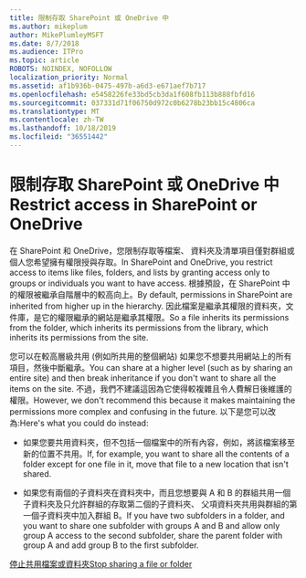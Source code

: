 ```yaml
---
title: 限制存取 SharePoint 或 OneDrive 中
ms.author: mikeplum
author: MikePlumleyMSFT
ms.date: 8/7/2018
ms.audience: ITPro
ms.topic: article
ROBOTS: NOINDEX, NOFOLLOW
localization_priority: Normal
ms.assetid: af1b936b-0475-497b-a6d3-e671aef7b717
ms.openlocfilehash: e5458226fe33bd5cb3da1f608fb113b888fbfd16
ms.sourcegitcommit: 037331d71f06750d972c0b6278b23bb15c4806ca
ms.translationtype: MT
ms.contentlocale: zh-TW
ms.lasthandoff: 10/18/2019
ms.locfileid: "36551442"
---
```

# <a name="restrict-access-in-sharepoint-or-onedrive"></a><span data-ttu-id="ceb2c-102">限制存取 SharePoint 或 OneDrive 中</span><span class="sxs-lookup"><span data-stu-id="ceb2c-102">Restrict access in SharePoint or OneDrive</span></span>

<span data-ttu-id="ceb2c-103">在 SharePoint 和 OneDrive，您限制存取等檔案、 資料夾及清單項目僅對群組或個人您希望擁有權限授與存取。</span><span class="sxs-lookup"><span data-stu-id="ceb2c-103">In SharePoint and OneDrive, you restrict access to items like files, folders, and lists by granting access only to groups or individuals you want to have access.</span></span> <span data-ttu-id="ceb2c-104">根據預設，在 SharePoint 中的權限被繼承自階層中的較高向上。</span><span class="sxs-lookup"><span data-stu-id="ceb2c-104">By default, permissions in SharePoint are inherited from higher up in the hierarchy.</span></span> <span data-ttu-id="ceb2c-105">因此檔案是繼承其權限的資料夾，文件庫，是它的權限繼承的網站是繼承其權限。</span><span class="sxs-lookup"><span data-stu-id="ceb2c-105">So a file inherits its permissions from the folder, which inherits its permissions from the library, which inherits its permissions from the site.</span></span>
  
<span data-ttu-id="ceb2c-106">您可以在較高層級共用 (例如所共用的整個網站) 如果您不想要共用網站上的所有項目，然後中斷繼承。</span><span class="sxs-lookup"><span data-stu-id="ceb2c-106">You can share at a higher level (such as by sharing an entire site) and then break inheritance if you don't want to share all the items on the site.</span></span> <span data-ttu-id="ceb2c-107">不過，我們不建議這因為它使得較複雜且令人費解日後維護的權限。</span><span class="sxs-lookup"><span data-stu-id="ceb2c-107">However, we don't recommend this because it makes maintaining the permissions more complex and confusing in the future.</span></span> <span data-ttu-id="ceb2c-108">以下是您可以改為:</span><span class="sxs-lookup"><span data-stu-id="ceb2c-108">Here's what you could do instead:</span></span>
  
- <span data-ttu-id="ceb2c-109">如果您要共用資料夾，但不包括一個檔案中的所有內容，例如，將該檔案移至新的位置不共用。</span><span class="sxs-lookup"><span data-stu-id="ceb2c-109">If, for example, you want to share all the contents of a folder except for one file in it, move that file to a new location that isn't shared.</span></span>
    
- <span data-ttu-id="ceb2c-110">如果您有兩個的子資料夾在資料夾中，而且您想要與 A 和 B 的群組共用一個子資料夾及只允許群組的存取第二個的子資料夾、 父項資料夾共用與群組的第一個子資料夾中加入群組 B。</span><span class="sxs-lookup"><span data-stu-id="ceb2c-110">If you have two subfolders in a folder, and you want to share one subfolder with groups A and B and allow only group A access to the second subfolder, share the parent folder with group A and add group B to the first subfolder.</span></span>
    
[<span data-ttu-id="ceb2c-111">停止共用檔案或資料夾</span><span class="sxs-lookup"><span data-stu-id="ceb2c-111">Stop sharing a file or folder </span></span>](https://go.microsoft.com/fwlink/?linkid=2008861)
  

